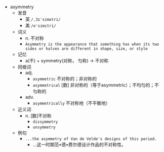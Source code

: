 - asymmetry
  - 发音
    - 英 `/ˌ3ɪ'sɪmətri/`
    - 美 `/e'sɪmɪtri/`
  - 词义
    - n. 不对称
    - `Asymmetry is the appearance that something has when its two sides or halves are different in shape, size, or style`
  - 记忆
    - a(不) + symmetry(对称， 匀称) → 不对称
  - 同根词
    - adj.
      - `asymmetric` 不对称的；非对称的
      - `asymmetrical` [数] 非对称的（等于asymmetric）；不均匀的；不匀称的
    - adv.
      - `asymmetrically` 不对称地（不平衡地）
  - 近义词
    - n. [数]不对称
      - `dissymmetry`
      - `unsymmetry`
  - 例句
    - `...the asymmetry of Van de Velde's designs of this period.`
      - ...这一时期范•德•费尔德设计作品的不对称性。

